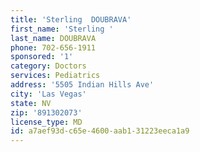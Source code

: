 ```yaml
---
title: 'Sterling  DOUBRAVA'
first_name: 'Sterling '
last_name: DOUBRAVA
phone: 702-656-1911
sponsored: '1'
category: Doctors
services: Pediatrics
address: '5505 Indian Hills Ave'
city: 'Las Vegas'
state: NV
zip: '891302073'
license_type: MD
id: a7aef93d-c65e-4600-aab1-31223eeca1a9
---
```

